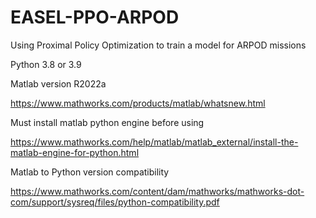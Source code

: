 # EASEL-PPO-ARPOD
Using Proximal Policy Optimization to train a model for ARPOD missions

Python 3.8 or 3.9

Matlab version R2022a

https://www.mathworks.com/products/matlab/whatsnew.html

Must install matlab python engine before using

https://www.mathworks.com/help/matlab/matlab_external/install-the-matlab-engine-for-python.html

Matlab to Python version compatibility

https://www.mathworks.com/content/dam/mathworks/mathworks-dot-com/support/sysreq/files/python-compatibility.pdf
